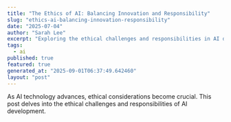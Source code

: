 ```yaml
---
title: "The Ethics of AI: Balancing Innovation and Responsibility"
slug: "ethics-ai-balancing-innovation-responsibility"
date: "2025-07-04"
author: "Sarah Lee"
excerpt: "Exploring the ethical challenges and responsibilities in AI development."
tags:
  - ai
published: true
featured: true
generated_at: "2025-09-01T06:37:49.642460"
layout: "post"
---
```


As AI technology advances, ethical considerations become crucial. This post delves into the ethical challenges and responsibilities of AI development.